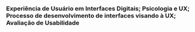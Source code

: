 ### Experiência de Usuário em Interfaces Digitais; Psicologia e UX; Processo de desenvolvimento de interfaces visando à UX; Avaliação de Usabilidade
